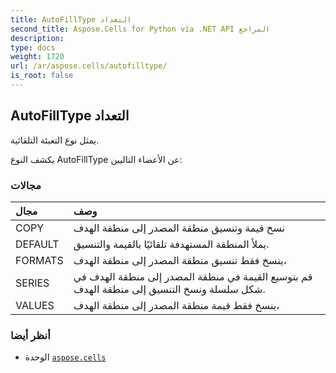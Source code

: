 ```yaml
---
title: AutoFillType التعداد
second_title: Aspose.Cells for Python via .NET API المراجع
description:
type: docs
weight: 1720
url: /ar/aspose.cells/autofilltype/
is_root: false
---
```

##  AutoFillType التعداد
يمثل نوع التعبئة التلقائية.



يكشف النوع AutoFillType عن الأعضاء التاليين:

###  مجالات
| مجال| وصف|
| :- | :- |
| COPY | نسخ قيمة وتنسيق منطقة المصدر إلى منطقة الهدف|
| DEFAULT | يملأ المنطقة المستهدفة تلقائيًا بالقيمة والتنسيق.|
| FORMATS |ينسخ فقط تنسيق منطقة المصدر إلى منطقة الهدف،|
| SERIES | قم بتوسيع القيمة في منطقة المصدر إلى منطقة الهدف في شكل سلسلة ونسخ التنسيق إلى منطقة الهدف.|
| VALUES | ينسخ فقط قيمة منطقة المصدر إلى منطقة الهدف،|



###  أنظر أيضا
* الوحدة [`aspose.cells`](..)
